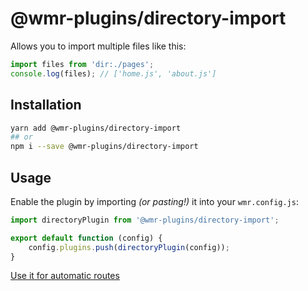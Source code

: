 # @wmr-plugins/directory-import

Allows you to import multiple files like this:

```js
import files from 'dir:./pages';
console.log(files); // ['home.js', 'about.js']
```

## Installation

```sh
yarn add @wmr-plugins/directory-import
## or
npm i --save @wmr-plugins/directory-import
```

## Usage

Enable the plugin by importing _(or pasting!)_ it into your `wmr.config.js`:

```js
import directoryPlugin from '@wmr-plugins/directory-import';

export default function (config) {
	config.plugins.push(directoryPlugin(config));
}
```

[Use it for automatic routes](https://github.com/preactjs/wmr/wiki/Configuration-Recipes#filesystem-based-routing--page-component-loading-)
